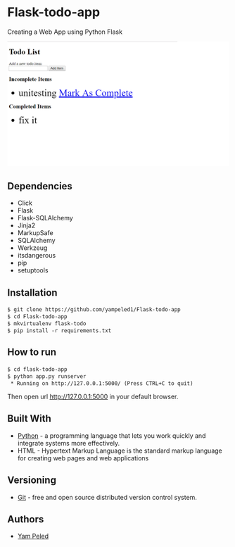 # Flask-todo-app
Creating a Web App using Python Flask

![flask-todo](https://github.com/yampeled1/Flask-todo-app/blob/master/todo-app.png)

## Dependencies

- Click
- Flask
- Flask-SQLAlchemy
- Jinja2
- MarkupSafe
- SQLAlchemy
- Werkzeug
- itsdangerous
- pip
- setuptools

## Installation

```
$ git clone https://github.com/yampeled1/Flask-todo-app
$ cd Flask-todo-app
$ mkvirtualenv flask-todo
$ pip install -r requirements.txt
```

## How to run

```
$ cd flask-todo-app
$ python app.py runserver
 * Running on http://127.0.0.1:5000/ (Press CTRL+C to quit)
```

Then open url http://127.0.0.1:5000 in your default browser.

## Built With

* [Python](https://www.python.org/) -  a programming language that lets you work quickly and integrate systems more effectively.
* HTML -  Hypertext Markup Language is the standard markup language for creating web pages and web applications

## Versioning

* [Git](https://git-scm.com/) -  free and open source distributed version control system.

## Authors

* [Yam Peled](https://github.com/yampeled1)

